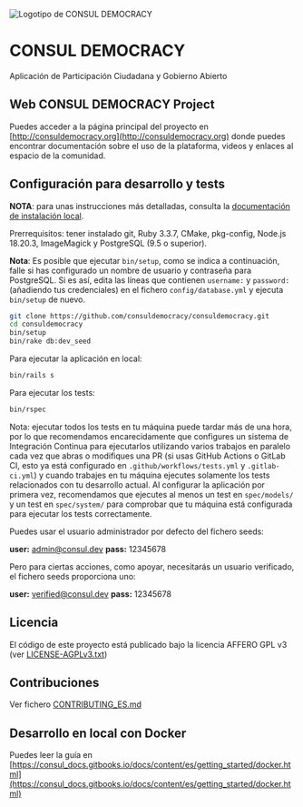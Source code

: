 ![Logotipo de CONSUL DEMOCRACY](../img/consul_logo.png)

# CONSUL DEMOCRACY

Aplicación de Participación Ciudadana y Gobierno Abierto

## Web CONSUL DEMOCRACY Project

Puedes acceder a la página principal del proyecto en [http://consuldemocracy.org](http://consuldemocracy.org) donde puedes encontrar documentación sobre el uso de la plataforma, videos y enlaces al espacio de la comunidad.

## Configuración para desarrollo y tests

**NOTA**: para unas instrucciones más detalladas, consulta la [documentación de instalación local](installation/local_installation.md).

Prerrequisitos: tener instalado git, Ruby 3.3.7, CMake, pkg-config, Node.js 18.20.3, ImageMagick y PostgreSQL (9.5 o superior).

**Nota**: Es posible que ejecutar `bin/setup`, como se indica a continuación, falle si has configurado un nombre de usuario y contraseña para PostgreSQL. Si es así, edita las líneas que contienen `username:` y `password:` (añadiendo tus credenciales) en el fichero `config/database.yml` y ejecuta `bin/setup` de nuevo.

```bash
git clone https://github.com/consuldemocracy/consuldemocracy.git
cd consuldemocracy
bin/setup
bin/rake db:dev_seed
```

Para ejecutar la aplicación en local:

```bash
bin/rails s
```

Para ejecutar los tests:

```bash
bin/rspec
```

Nota: ejecutar todos los tests en tu máquina puede tardar más de una hora, por lo que recomendamos encarecidamente que configures un sistema de Integración Continua para ejecutarlos utilizando varios trabajos en paralelo cada vez que abras o modifiques una PR (si usas GitHub Actions o GitLab CI, esto ya está configurado en `.github/workflows/tests.yml` y `.gitlab-ci.yml`) y cuando trabajes en tu máquina ejecutes solamente los tests relacionados con tu desarrollo actual. Al configurar la aplicación por primera vez, recomendamos que ejecutes al menos un test en `spec/models/` y un test en `spec/system/` para comprobar que tu máquina está configurada para ejecutar los tests correctamente.

Puedes usar el usuario administrador por defecto del fichero seeds:

 **user:** admin@consul.dev
 **pass:** 12345678

Pero para ciertas acciones, como apoyar, necesitarás un usuario verificado, el fichero seeds proporciona uno:

 **user:** verified@consul.dev
 **pass:** 12345678

## Licencia

El código de este proyecto está publicado bajo la licencia AFFERO GPL v3 (ver [LICENSE-AGPLv3.txt](open_source/license.md))

## Contribuciones

Ver fichero [CONTRIBUTING_ES.md](https://github.com/consuldemocracy/consuldemocracy/blob/master/CONTRIBUTING_ES.md)

## Desarrollo en local con Docker

Puedes leer la guía en [https://consul_docs.gitbooks.io/docs/content/es/getting_started/docker.html](https://consul_docs.gitbooks.io/docs/content/es/getting_started/docker.html)
